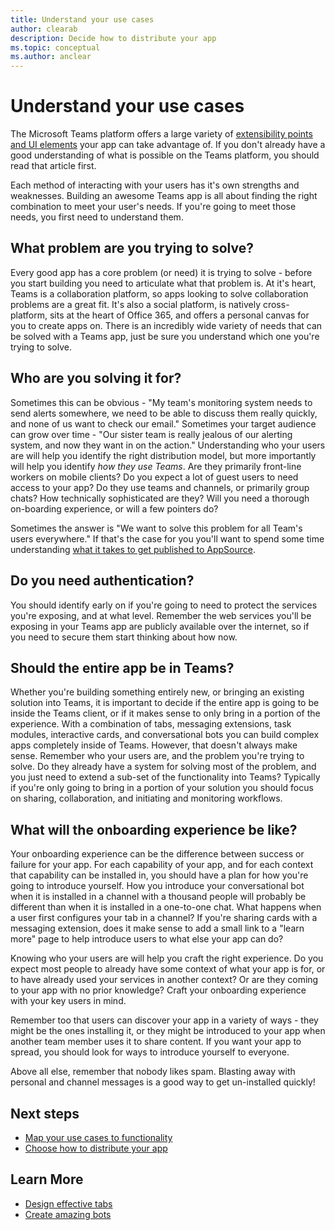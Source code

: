 ```yaml
---
title: Understand your use cases
author: clearab
description: Decide how to distribute your app
ms.topic: conceptual
ms.author: anclear
---
```

# Understand your use cases

The Microsoft Teams platform offers a large variety of [extensibility points and UI elements](~/concepts/extensibility-points.md) your app can take advantage of. If you don't already have a good understanding of what is possible on the Teams platform, you should read that article first.

Each method of interacting with your users has it's own strengths and weaknesses. Building an awesome Teams app is all about finding the right combination to meet your user's needs. If you're going to meet those needs, you first need to understand them.

## What problem are you trying to solve?

Every good app has a core problem (or need) it is trying to solve - before you start building you need to articulate what that problem is. At it's heart, Teams is a collaboration platform, so apps looking to solve collaboration problems are a great fit. It's also a social platform, is natively cross-platform, sits at the heart of Office 365, and offers a personal canvas for you to create apps on. There is an incredibly wide variety of needs that can be solved with a Teams app, just be sure you understand which one you're trying to solve.

## Who are you solving it for?

Sometimes this can be  obvious - "My team's monitoring system needs to send alerts somewhere, we need to be able to discuss them really quickly, and none of us want to check our email." Sometimes your target audience can grow over time - "Our sister team is really jealous of our alerting system, and now they want in on the action." Understanding who your users are will help you identify the right distribution model, but more importantly will help you identify *how they use Teams*. Are they primarily front-line workers on mobile clients? Do you expect a lot of guest users to need access to your app? Do they use teams and channels, or primarily group chats? How technically sophisticated are they? Will you need a thorough on-boarding experience, or will a few pointers do?

Sometimes the answer is "We want to solve this problem for all Team's users everywhere." If that's the case for you you'll want to spend some time understanding [what it takes to get published to AppSource](~/concepts/deploy-and-publish/apps-publish.md#publish-to-appsource).

## Do you need authentication?

You should identify early on if you're going to need to protect the services you're exposing, and at what level. Remember the web services you'll be exposing in your Teams app are publicly available over the internet, so if you need to secure them start thinking about how now.

## Should the entire app be in Teams?

Whether you're building something entirely new, or bringing an existing solution into Teams, it is important to decide if the entire app is going to be inside the Teams client, or if it makes sense to only bring in a portion of the experience. With a combination of tabs, messaging extensions, task modules, interactive cards, and conversational bots you can build complex apps completely inside of Teams. However, that doesn't always make sense. Remember who your users are, and the problem you're trying to solve. Do they already have a system for solving most of the problem, and you just need to extend a sub-set of the functionality into Teams? Typically if you're only going to bring in a portion of your solution you should focus on sharing, collaboration, and initiating and monitoring workflows.

## What will the onboarding experience be like?

Your onboarding experience can be the difference between success or failure for your app. For each capability of your app, and for each context that capability can be installed in, you should have a plan for how you're going to introduce yourself. How you introduce your conversational bot when it is installed in a channel with a thousand people will probably be different than when it is installed in a one-to-one chat. What happens when a user first configures your tab in a channel? If you're sharing cards with a messaging extension, does it make sense to add a small link to a "learn more" page to help introduce users to what else your app can do?

Knowing who your users are will help you craft the right experience. Do you expect most people to already have some context of what your app is for, or to have already used your services in another context? Or are they coming to your app with no prior knowledge? Craft your onboarding experience with your key users in mind.

Remember too that users can discover your app in a variety of ways - they might be the ones installing it, or they might be introduced to your app when another team member uses it to share content. If you want your app to spread, you should look for ways to introduce yourself to everyone.

Above all else, remember that nobody likes spam. Blasting away with personal and channel messages is a good way to get un-installed quickly!

## Next steps

* [Map your use cases to functionality](~/concepts/design/map-use-cases.md)
* [Choose how to distribute your app](~/concepts/deploy-and-publish/apps-publish.md)

## Learn More

* [Design effective tabs](~/tabs/design/tabs.md)
* [Create amazing bots](~/bots/design/bots.md)


